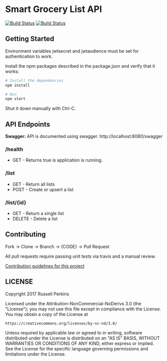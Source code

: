 # Smart Grocery List API

[![Build Status](https://travis-ci.org/SmartGroceryList/api.svg?branch=master)](https://travis-ci.org/SmartGroceryList/api)
[![Build Status](https://david-dm.org/SmartGroceryList/api.svg)](https://david-dm.org/SmartGroceryList/api)

## Getting Started

Environment variables jwtsecret and jwtaudience must be set for authentication to work.

Install the npm packages described in the package.json and verify that it works:

```bash
# Install the dependencies
npm install

# Run
npm start
```

Shut it down manually with Ctrl-C.

## API Endpoints

**Swagger:** API is documented using swagger. http://localhost:8080/swagger

### /health
- GET - Returns true is application is running.

### /list
- GET - Return all lists
- POST - Create or upsert a list

### /list/{id}
- GET - Return a single list
- DELETE - Delete a list


## Contributing

Fork -> Clone -> Branch -> {CODE} -> Pull Request

All pull requests require passing unit tests via travis and a manual review.

[Contribution guidelines for this project](CONTRIBUTING.md)

## LICENSE
Copyright 2017 Russell Perkins

Licensed under the Attribution-NonCommercial-NoDerivs 3.0 (the "License");
you may not use this file except in compliance with the License.
You may obtain a copy of the License at

    https://creativecommons.org/licenses/by-nc-nd/3.0/

Unless required by applicable law or agreed to in writing, software
distributed under the License is distributed on an "AS IS" BASIS,
WITHOUT WARRANTIES OR CONDITIONS OF ANY KIND, either express or implied.
See the License for the specific language governing permissions and
limitations under the License.
